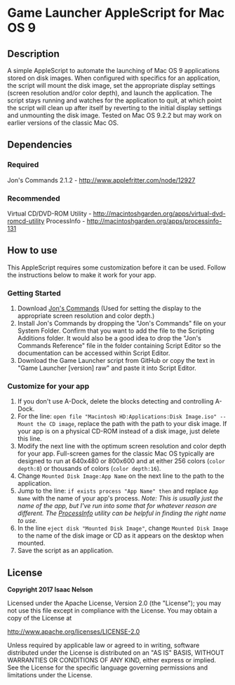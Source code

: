 # Game Launcher AppleScript for Mac OS 9

## Description
A simple AppleScript to automate the launching of Mac OS 9 applications stored on disk images. When configured with specifics for an application, the script will mount the disk image, set the appropriate display settings (screen resolution and/or color depth), and launch the application. The script stays running and watches for the application to quit, at which point the script will clean up after itself by reverting to the initial display settings and unmounting the disk image. Tested on Mac OS 9.2.2 but may work on earlier versions of the classic Mac OS.


## Dependencies
### Required
Jon's Commands 2.1.2 - http://www.applefritter.com/node/12927

### Recommended
Virtual CD/DVD-ROM Utility - http://macintoshgarden.org/apps/virtual-dvd-romcd-utility
ProcessInfo - http://macintoshgarden.org/apps/processinfo-131

## How to use
This AppleScript requires some customization before it can be used. Follow the instructions below to make it work for your app.

### Getting Started
1. Download [Jon's Commands](http://www.applefritter.com/node/12927) (Used for setting the display to the appropriate screen resolution and color depth.)
2. Install Jon's Commands by dropping the "Jon's Commands" file on your System Folder. Confirm that you want to add the file to the Scripting Additions folder. It would also be a good idea to drop the "Jon's Commands Reference" file in the folder containing Script Editor so the documentation can be accessed within Script Editor.
3. Download the Game Launcher script from GitHub or copy the text in "Game Launcher [version] raw" and paste it into Script Editor.

### Customize for your app
1. If you don't use A-Dock, delete the blocks detecting and controlling A-Dock.
2. For the line: `open file "Macintosh HD:Applications:Disk Image.iso" --Mount the CD image`, replace the path with the path to your disk image. If your app is on a physical CD-ROM instead of a disk image, just delete this line.
3. Modify the next line with the optimum screen resolution and color depth for your app. Full-screen games for the classic Mac OS typically are designed to run at 640x480 or 800x600 and at either 256 colors (`color depth:8`) or thousands of colors (`color depth:16`).
4. Change `Mounted Disk Image:App Name` on the next line to the path to the application.
5. Jump to the line: `if exists process "App Name" then` and replace `App Name` with the name of your app's process. *Note: This is usually just the name of the app, but I've run into some that for whatever reason are different. The [ProcessInfo](http://macintoshgarden.org/apps/processinfo-131) utility can be helpful in finding the right name to use.*
6. In the line `eject disk "Mounted Disk Image"`, change `Mounted Disk Image` to the name of the disk image or CD as it appears on the desktop when mounted.
7. Save the script as an application.


## License

**Copyright 2017 Isaac Nelson**

Licensed under the Apache License, Version 2.0 (the "License");
you may not use this file except in compliance with the License.
You may obtain a copy of the License at

http://www.apache.org/licenses/LICENSE-2.0

Unless required by applicable law or agreed to in writing, software
distributed under the License is distributed on an "AS IS" BASIS,
WITHOUT WARRANTIES OR CONDITIONS OF ANY KIND, either express or implied.
See the License for the specific language governing permissions and
limitations under the License.
